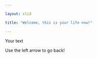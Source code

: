 ```yaml
---

layout: slid

title: "Welcome, this is your life now!"

---
```


Your text

Use the left arrow to go back!
